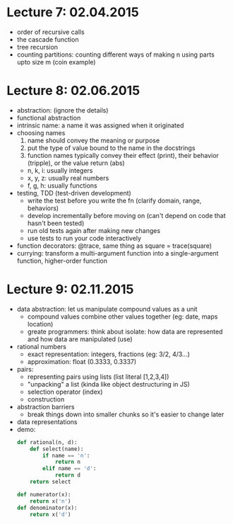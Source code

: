 # Lecture 7: 02.04.2015
* order of recursive calls
* the cascade function
* tree recursion
* counting partitions: counting different ways of making n using parts upto size m (coin example)


# Lecture 8: 02.06.2015
* abstraction: (ignore the details)
* functional abstraction
* intrinsic name: a name it was assigned when it originated
* choosing names
  1. name should convey the meaning or purpose
  2. put the type of value bound to the name in the docstrings
  3. function names typically convey their effect (print), their behavior (tripple), or the value return (abs)
    * n, k, i: usually integers
    * x, y, z: usually real numbers
    * f, g, h: usually functions
* testing, TDD (test-driven development)
  * write the test before you write the fn (clarify domain, range, behaviors)
  * develop incrementally before moving on (can't depend on code that hasn't been tested)
  * run old tests again after making new changes
  * use tests to run your code interactively
* function decorators: @trace, same thing as square = trace(square)
* currying: transform a multi-argument function into a single-argument function, higher-order function

# Lecture 9: 02.11.2015
* data abstraction: let us manipulate compound values as a unit
  * compound values combine other values together (eg: date, maps location)
  * greate programmers: think about isolate: how data are represented and how data are manipulated (use)
* rational numbers
  * exact representation: integers, fractions (eg: 3/2, 4/3...)
  * approximation: float (0.3333, 0.3337)
* pairs:
  * representing pairs using lists (list literal [1,2,3,4])
  * "unpacking" a list (kinda like object destructuring in JS)
  * selection operator (index)
  * construction
* abstraction barriers
  * break things down into smaller chunks so it's easier to change later
* data representations
* demo:
  ```py
  def rational(n, d):
      def select(name):
          if name == 'n':
              return n
          elif name == 'd':
              return d
      return select

  def numerator(x):
      return x('n')
  def denominator(x):
      return x('d')
  ```
